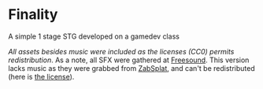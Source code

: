 # Finality
A simple 1 stage STG developed on a gamedev class

*All assets besides music were included as the licenses (CC0) permits redistribution*. As a note, all SFX were gathered at [Freesound](https://freesound.org/).
This version lacks music as they were grabbed from [ZabSplat](www.zapsplat.com), and can't be redistributed (here is [the license]('https://www.zapsplat.com/license-type/standard-license/')).
